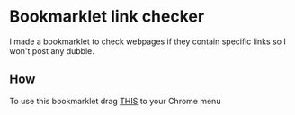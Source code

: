 # Bookmarklet link checker

I made a bookmarklet to check webpages if they contain specific links so I won't post any dubble.

## How

To use this bookmarklet drag [THIS](<javascript:(function()%7Bconst%20pageTags%20%3D%20document.getElementsByTagName(%22a%22)%3Bconst%20checkLinks%20%3D%20%5B%22schoenen.nl%22%2C%22jurkenshoponline.nl%22%2C%22meubelmooi.nl%22%2C%22vloerkledenshoponline.nl%22%2C%22vaatwasserwebshop.nl%22%2C%22koelkastwebshop.nl%22%2C%22wasmachinewebshop.nl%22%2C%5D%3Blet%20pageLinks%20%3D%20%5B%5D%3Blet%20filteredLinks%20%3D%20%5B%5D%3Bfor%20(let%20i%20%3D%200%3B%20i%20%3C%20pageTags.length%3B%20i%2B%2B)%20%7Blet%20currentLink%20%3D%20pageTags%5Bi%5D.href%3BpageLinks.push(currentLink)%3Bif%20(currentLink.startsWith(%22http%3A%2F%2F%22))%20currentLink%20%3D%20currentLink.substring(7)%3Bif%20(currentLink.startsWith(%22https%3A%2F%2F%22))%20currentLink%20%3D%20currentLink.substring(8)%3Bif%20(currentLink.startsWith(%22www.%22))%20currentLink%20%3D%20currentLink.substring(4)%3Bif%20(currentLink.includes(%22%2F%22))%20%7BcurrentLink%20%3D%20currentLink.slice(0%2C%20currentLink.indexOf(%22%2F%22))%3B%7DfilteredLinks.push(currentLink)%3B%7Dfor%20(let%20i%20%3D%200%3B%20i%20%3C%20filteredLinks.length%3B%20i%2B%2B)%20%7Bconst%20currentLink%20%3D%20filteredLinks%5Bi%5D%3Bif%20(checkLinks.includes(currentLink))%20%7Bconsole.log(%60Matching%20links%3A%20%24%7BpageLinks%5Bi%5D%7D%60)%3BpageTags%5Bi%5D.style.background%20%3D%20%22green%22%3Bconst%20newDiv%20%3D%20document.createElement(%22div%22)%3Bconst%20newContent%20%3D%20document.createTextNode(pageTags%5Bi%5D)%3BnewDiv.appendChild(newContent)%3BnewDiv.style.zIndex%20%3D%20999%3BnewDiv.style.background%20%3D%20%22white%22%3Bdocument.body.prepend(newDiv)%3B%7D%7D%7D)()>) to your Chrome menu
